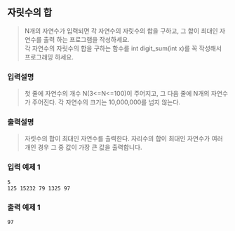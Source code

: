 ## 자릿수의 합

> N개의 자연수가 입력되면 각 자연수의 자릿수의 합을 구하고, 그 합이 최대인 자연수를 출력 하는 프로그램을 작성하세요. <br>
> 각 자연수의 자릿수의 합을 구하는 함수를 int digit_sum(int x)를 꼭 작성해서 프로그래밍 하세요.

### 입력설명

> 첫 줄에 자연수의 개수 N(3<=N<=100)이 주어지고, 그 다음 줄에 N개의 자연수가 주어진다. 각 자연수의 크기는 10,000,000를 넘지 않는다.

### 출력설명

> 자릿수의 합이 최대인 자연수를 출력한다. 자리수의 합이 최대인 자연수가 여러개인 경우 그 중 값이 가장 큰 값을 출력합니다.

### 입력 예제 1

```
5
125 15232 79 1325 97
```

### 출력 예제 1

```
97
```
